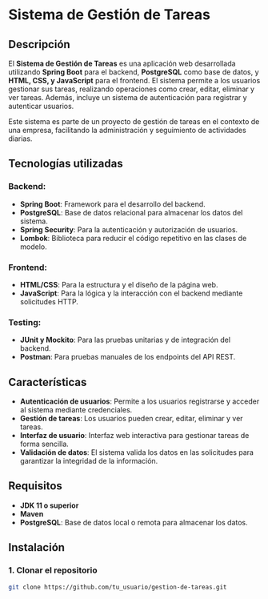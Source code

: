 # Sistema de Gestión de Tareas

## Descripción

El **Sistema de Gestión de Tareas** es una aplicación web desarrollada utilizando **Spring Boot** para el backend, **PostgreSQL** como base de datos, y **HTML, CSS, y JavaScript** para el frontend. El sistema permite a los usuarios gestionar sus tareas, realizando operaciones como crear, editar, eliminar y ver tareas. Además, incluye un sistema de autenticación para registrar y autenticar usuarios.

Este sistema es parte de un proyecto de gestión de tareas en el contexto de una empresa, facilitando la administración y seguimiento de actividades diarias.

## Tecnologías utilizadas

### Backend:
- **Spring Boot**: Framework para el desarrollo del backend.
- **PostgreSQL**: Base de datos relacional para almacenar los datos del sistema.
- **Spring Security**: Para la autenticación y autorización de usuarios.
- **Lombok**: Biblioteca para reducir el código repetitivo en las clases de modelo.

### Frontend:
- **HTML/CSS**: Para la estructura y el diseño de la página web.
- **JavaScript**: Para la lógica y la interacción con el backend mediante solicitudes HTTP.

### Testing:
- **JUnit y Mockito**: Para las pruebas unitarias y de integración del backend.
- **Postman**: Para pruebas manuales de los endpoints del API REST.

## Características

- **Autenticación de usuarios**: Permite a los usuarios registrarse y acceder al sistema mediante credenciales.
- **Gestión de tareas**: Los usuarios pueden crear, editar, eliminar y ver tareas.
- **Interfaz de usuario**: Interfaz web interactiva para gestionar tareas de forma sencilla.
- **Validación de datos**: El sistema valida los datos en las solicitudes para garantizar la integridad de la información.

## Requisitos

- **JDK 11 o superior**
- **Maven** 
- **PostgreSQL**: Base de datos local o remota para almacenar los datos.

## Instalación

### 1. Clonar el repositorio
```bash
git clone https://github.com/tu_usuario/gestion-de-tareas.git
